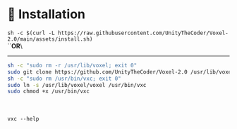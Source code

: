 # 🔻 Installation

`sh -c $(curl -L https://raw.githubusercontent.com/UnityTheCoder/Voxel-2.0/main/assets/install.sh)`\
``**OR**\
****

```bash
sh -c "sudo rm -r /usr/lib/voxel; exit 0"
sudo git clone https://github.com/UnityTheCoder/Voxel-2.0 /usr/lib/voxel
sh -c "sudo rm /usr/bin/vxc; exit 0"
sudo ln -s /usr/lib/voxel/voxel /usr/bin/vxc
sudo chmod +x /usr/bin/vxc
```

\
\
`vxc --help`
